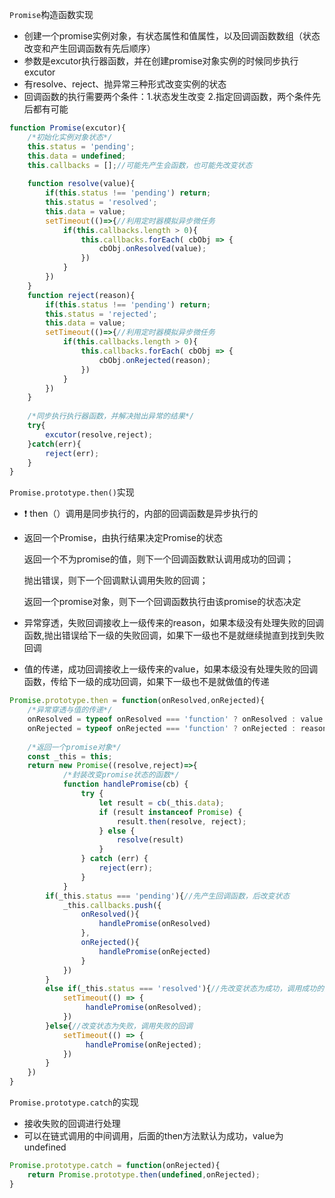 `Promise`构造函数实现

- 创建一个promise实例对象，有状态属性和值属性，以及回调函数数组（状态改变和产生回调函数有先后顺序）
- 参数是excutor执行器函数，并在创建promise对象实例的时候同步执行excutor
- 有resolve、reject、抛异常三种形式改变实例的状态
- 回调函数的执行需要两个条件：1.状态发生改变    2.指定回调函数，两个条件先后都有可能

```javascript
function Promise(excutor){
    /*初始化实例对象状态*/
	this.status = 'pending';
    this.data = undefined;
    this.callbacks = [];//可能先产生会函数，也可能先改变状态
    
    function resolve(value){
        if(this.status !== 'pending') return;
        this.status = 'resolved';
        this.data = value;
        setTimeout(()=>{//利用定时器模拟异步微任务
            if(this.callbacks.length > 0){
                this.callbacks.forEach( cbObj => {
                    cbObj.onResolved(value);
                })
            }
        })
    }
    function reject(reason){
        if(this.status !== 'pending') return;
        this.status = 'rejected';
        this.data = value;
        setTimeout(()=>{//利用定时器模拟异步微任务
            if(this.callbacks.length > 0){
                this.callbacks.forEach( cbObj => {
                    cbObj.onRejected(reason);
                })
            }
        })
    }
    
    /*同步执行执行器函数，并解决抛出异常的结果*/
    try{
        excutor(resolve,reject);
    }catch(err){
        reject(err);
    }
}
```

`Promise.prototype.then()`实现

-  :exclamation: then（）调用是同步执行的，内部的回调函数是异步执行的

-  返回一个Promise，由执行结果决定Promise的状态

   返回一个不为promise的值，则下一个回调函数默认调用成功的回调；

   抛出错误，则下一个回调默认调用失败的回调；

   返回一个promise对象，则下一个回调函数执行由该promise的状态决定

-  异常穿透，失败回调接收上一级传来的reason，如果本级没有处理失败的回调函数,抛出错误给下一级的失败回调，如果下一级也不是就继续抛直到找到失败回调

-  值的传递，成功回调接收上一级传来的value，如果本级没有处理失败的回调函数，传给下一级的成功回调，如果下一级也不是就做值的传递

```javascript
Promise.prototype.then = function(onResolved,onRejected){
	/*异常穿透与值的传递*/
    onResolved = typeof onResolved === 'function' ? onResolved : value => value;
    onRejected = typeof onRejected === 'function' ? onRejected : reason => {throw reason};
    
    /*返回一个promise对象*/
    const _this = this;
    return new Promise((resolve,reject)=>{
        	/*封装改变promise状态的函数*/
            function handlePromise(cb) {
                try {
                    let result = cb(_this.data);
                    if (result instanceof Promise) {
                        result.then(resolve, reject);
                    } else {
                        resolve(result)
                    }
                } catch (err) {
                    reject(err);
                }
            }
        if(_this.status === 'pending'){//先产生回调函数，后改变状态
            _this.callbacks.push({
                onResolved(){
                    handlePromise(onResolved)
                },
                onRejected(){
                    handlePromise(onRejected)
                }
            })
        }
        else if(_this.status === 'resolved'){//先改变状态为成功，调用成功的回调
            setTimeout(() => {
                 handlePromise(onResolved);
            })
        }else{//改变状态为失败，调用失败的回调
            setTimeout(() => {
                 handlePromise(onRejected);
            })
        }
    })
}
```

`Promise.prototype.catch`的实现

- 接收失败的回调进行处理
- 可以在链式调用的中间调用，后面的then方法默认为成功，value为undefined

```javascript
Promise.prototype.catch = function(onRejected){
	return Promise.prototype.then(undefined,onRejected);
}
```

